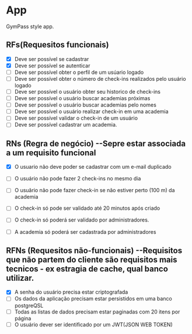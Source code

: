 # App


GymPass style app.

## RFs(Requesitos funcionais)

- [x] Deve ser possível se cadastrar
- [x] Deve ser possível se autenticar
- [ ] Deve ser possível obter o perfil de um usúario logado
- [ ] Deve ser possível obter o número de check-ins realizados pelo usuário logado
- [ ] Deve ser possível o usuário obter seu historico de check-ins
- [ ] Deve ser possível o usuário buscar academias próximas
- [ ] Deve ser possível o usuário buscar academias pelo nomes
- [ ] Deve ser possível o usuário realizar check-in em uma academia
- [ ] Deve ser possível validar o check-in de um usuário
- [ ] Deve ser possível cadastrar um academia.

## RNs (Regra de negócio) --Sepre estar associada a um requisito funcional

- [x] O usuario não deve poder se cadastrar com um e-mail duplicado
- [ ] O usuário não pode fazer 2 check-ins no mesmo dia
- [ ] O usuãrio não pode fazer check-in se não estiver perto (100 m) da academia
- [ ] O check-in só pode ser validado até 20 minutos após criado
- [ ] O check-in só poderá ser validado por administradores.
- [ ] A academia só poderá ser cadastrada por administradores



## RFNs (Requesitos não-funcionais) --Requisitos que não partem do cliente são requisitos mais tecnicos - ex estragia de cache, qual banco utilizar.

- [x] A senha do usuário precisa estar criptografada
- [ ] Os dados da aplicação precisam estar persistidos em uma banco postgreQSL
- [ ] Todas as listas de dados precisam estar paginadas com 20 itens por página
- [ ] O usuário dever ser identificado por um JWT(JSON WEB TOKEN)